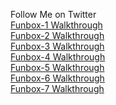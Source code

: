 Follow Me on Twitter<br/>
[Funbox-1 Walkthrough](https://www.linkedin.com/pulse/funbox-1-walkthrough-vulnhub-shubham-singh/)<br/>
[Funbox-2 Walkthrough](https://shubham-singh.medium.com/funbox-2-walkthrough-vulnhub-b1933209acf3)<br/>
[Funbox-3 Walkthrough](https://shubham-singh.medium.com/funbox-3-easy-walkthrough-vulnhub-fd13a1648445)<br/>
[Funbox-4 Walkthrough](https://shubham-singh.medium.com/funbox-4-ctf-walkthrough-vulnhub-a5c733c350df)<br/>
[Funbox-5 Walkthrough](https://shubham-singh.medium.com/funbox-5-next-level-walkthrough-vulnhub-9b896ccca06)<br/>
[Funbox-6 Walkthrough](https://shubham-singh.medium.com/funbox-6-gamble-hall-walkthrough-vulnhub-26ad3f076d67)<br/>
[Funbox-7 Walkthrough](https://shubham-singh.medium.com/funbox-7-easyenum-walkthrough-vulnhub-3c1ef0f1c2ef)<br/>
